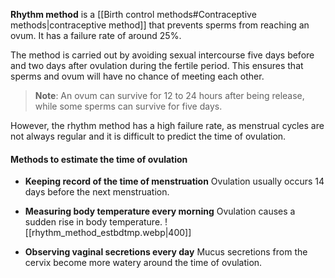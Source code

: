 **Rhythm method** is a [[Birth control methods#Contraceptive methods|contraceptive method]] that prevents sperms from reaching an ovum. It has a failure rate of around 25%.

The method is carried out by avoiding sexual intercourse five days before and two days after ovulation during the fertile period. This ensures that sperms and ovum will have no chance of meeting each other.

> **Note**:
> An ovum can survive for 12 to 24 hours after being release, while some sperms can survive for five days.

However, the rhythm method has a high failure rate, as menstrual cycles are not always regular and it is difficult to predict the time of ovulation.

#### Methods to estimate the time of ovulation

- **Keeping record of the time of menstruation**
  Ovulation usually occurs 14 days before the next menstruation.

- **Measuring body temperature every morning**
  Ovulation causes a sudden rise in body temperature.
  ![[rhythm_method_estbdtmp.webp|400]]

- **Observing vaginal secretions every day**
  Mucus secretions from the cervix become more watery around the time of ovulation.


